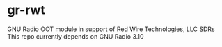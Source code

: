 # gr-rwt
GNU Radio OOT module in support of Red Wire Technologies, LLC SDRs  This repo currently depends on GNU Radio 3.10

